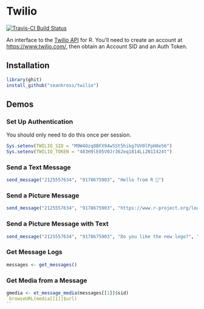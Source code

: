 # Twilio

[![Travis-CI Build Status](https://travis-ci.org/seankross/twilio.svg?branch=master)](https://travis-ci.org/seankross/twilio)

An interface to the [Twilio API](https://www.twilio.com/) for R. You'll need to
create an account at https://www.twilio.com/, then obtain an Account SID and
an Auth Token.

## Installation

```r
library(ghit)
install_github("seankross/twilio")
```

## Demos

### Set Up Authentication

You should only need to do this once per session.

```r
Sys.setenv(TWILIO_SID = "M9W4Ozq8BFX94w5St5hikg7UV0lPpH8e56")
Sys.setenv(TWILIO_TOKEN = "483H9lE05V0Jr362eq1814Li2N1I424t")
```

### Send a Text Message

```r
send_message("2125557634", "9178675903", "Hello from R 👋")
```

### Send a Picture Message

```r
send_message("2125557634", "9178675903", "https://www.r-project.org/logo/Rlogo.png")
```

### Send a Picture Message with Text

```r
send_message("2125557634", "9178675903", "Do you like the new logo?", "https://www.r-project.org/logo/Rlogo.png")
```

### Get Message Logs

```r
messages <- get_messages()
```

### Get Media from a Message

```r
gmedia <- et_message_media(messages[[1]]$sid)
`browseURL(media[[1]]$url)
``
